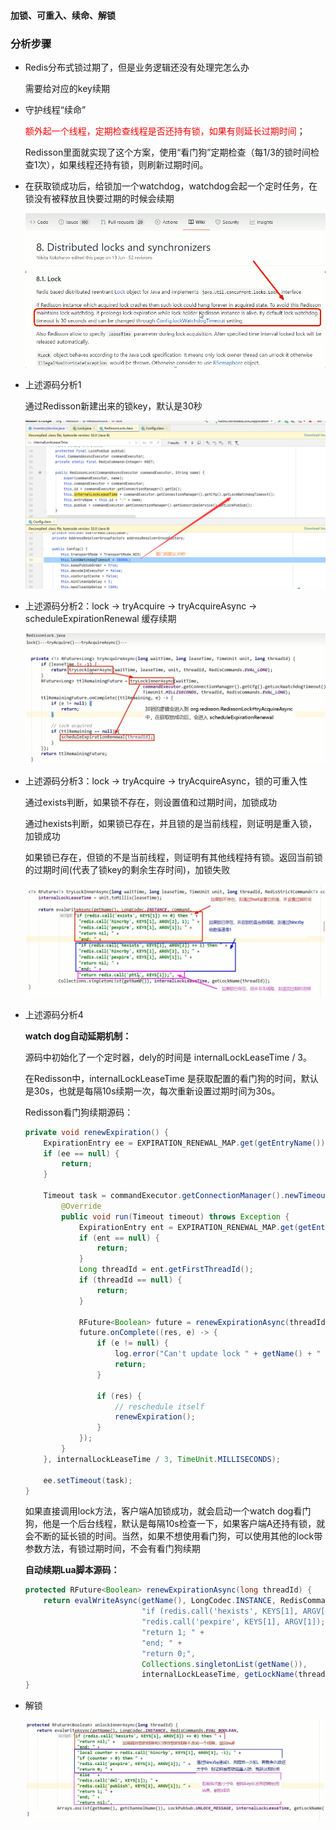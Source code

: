 #### 加锁、可重入、续命、解锁

### 分析步骤

- Redis分布式锁过期了，但是业务逻辑还没有处理完怎么办

  需要给对应的key续期

- 守护线程“续命”

  <font color = 'red'>额外起一个线程，定期检查线程是否还持有锁，如果有则延长过期时间</font>；

  Redisson里面就实现了这个方案，使用“看门狗”定期检查（每1/3的锁时间检查1次），如果线程还持有锁，则刷新过期时间。

- 在获取锁成功后，给锁加一个watchdog，watchdog会起一个定时任务，在锁没有被释放且快要过期的时候会续期

  ![](images/12.看门狗续期.jpg)

- 上述源码分析1

  通过Redisson新建出来的锁key，默认是30秒

  ![](images/13.看门狗默认时间30秒.jpg)

- 上述源码分析2：lock -> tryAcquire -> tryAcquireAsync -> scheduleExpirationRenewal 缓存续期

  ![](images/14.源码分析2.jpg)

- 上述源码分析3：lock -> tryAcquire -> tryAcquireAsync，锁的可重入性

  通过exists判断，如果锁不存在，则设置值和过期时间，加锁成功

  通过hexists判断，如果锁已存在，并且锁的是当前线程，则证明是重入锁，加锁成功

  如果锁已存在，但锁的不是当前线程，则证明有其他线程持有锁。返回当前锁的过期时间(代表了锁key的剩余生存时间)，加锁失败

  ![](images/15.Redisson的可重入性.jpg)

- 上述源码分析4

  **watch dog自动延期机制：**

  源码中初始化了一个定时器，dely的时间是 internalLockLeaseTime / 3。

  在Redisson中，internalLockLeaseTime 是获取配置的看门狗的时间，默认是30s，也就是每隔10s续期一次，每次重新设置过期时间为30s。

  Redisson看门狗续期源码：

  ```java
  private void renewExpiration() {
      ExpirationEntry ee = EXPIRATION_RENEWAL_MAP.get(getEntryName());
      if (ee == null) {
          return;
      }
  
      Timeout task = commandExecutor.getConnectionManager().newTimeout(new TimerTask() {
          @Override
          public void run(Timeout timeout) throws Exception {
              ExpirationEntry ent = EXPIRATION_RENEWAL_MAP.get(getEntryName());
              if (ent == null) {
                  return;
              }
              Long threadId = ent.getFirstThreadId();
              if (threadId == null) {
                  return;
              }
  
              RFuture<Boolean> future = renewExpirationAsync(threadId);
              future.onComplete((res, e) -> {
                  if (e != null) {
                      log.error("Can't update lock " + getName() + " expiration", e);
                      return;
                  }
  
                  if (res) {
                      // reschedule itself
                      renewExpiration();
                  }
              });
          }
      }, internalLockLeaseTime / 3, TimeUnit.MILLISECONDS);
  
      ee.setTimeout(task);
  }
  ```

  如果直接调用lock方法，客户端A加锁成功，就会启动一个watch dog看门狗，他是一个后台线程，默认是每隔10s检查一下，如果客户端A还持有锁，就会不断的延长锁的时间。当然，如果不想使用看门狗，可以使用其他的lock带参数方法，有锁过期时间，不会有看门狗续期

  **自动续期Lua脚本源码：**

  ```java
  protected RFuture<Boolean> renewExpirationAsync(long threadId) {
      return evalWriteAsync(getName(), LongCodec.INSTANCE, RedisCommands.EVAL_BOOLEAN,
                            "if (redis.call('hexists', KEYS[1], ARGV[2]) == 1) then " +
                            "redis.call('pexpire', KEYS[1], ARGV[1]); " +
                            "return 1; " +
                            "end; " +
                            "return 0;",
                            Collections.singletonList(getName()),
                            internalLockLeaseTime, getLockName(threadId));
  }
  ```

  

- 解锁

  ![](images/16.unlock方法.png)




